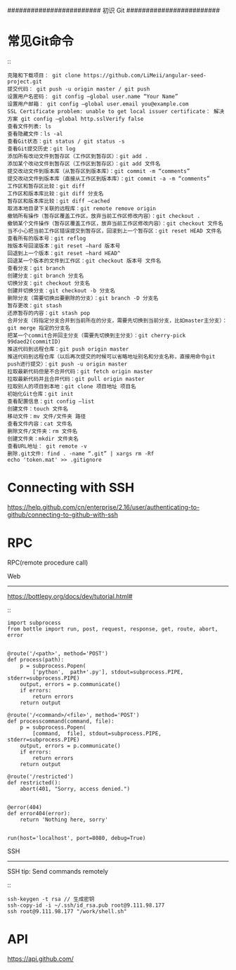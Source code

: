 ########################
初识 Git
########################

常见Git命令
===============
::

    克隆和下载项目： git clone https://github.com/LiMeii/angular-seed-project.git
    提交代码： git push -u origin master / git push
    设置用户名密码： git config –global user.name “Your Name”
    设置用户邮箱： git config –global user.email you@example.com
    SSL Certificate problem: unable to get local issuer certificate： 解决方案 git config –global http.sslVerify false
    查看文件列表: ls
    查看隐藏文件：ls -al
    查看Git状态：git status / git status -s
    查看Git提交历史：git log
    添加所有改动文件到暂存区（工作区到暂存区）：git add .
    添加某个改动文件到暂存区（工作区到暂存区）：git add 文件名
    提交改动文件到版本库（从暂存区到版本库）：git commit -m “comments”
    提交改动文件到版本库（直接从工作区到版本库）：git commit -a -m “comments”
    工作区和暂存区比较：git diff
    工作区和版本库比较：git diff 分支名
    暂存区和版本库比较：git diff –cached
    取消本地目录下关联的远程库：git remote remove origin
    撤销所有操作（暂存区覆盖工作区，放弃当前工作区修改内容）：git checkout .
    撤销某个文件操作（暂存区覆盖工作区，放弃当前工作区修改内容）：git checkout 文件名
    当不小心把当前工作区错误提交到暂存区，回滚到上一个暂存区：git reset HEAD 文件名
    查看所有的版本号：git reflog
    按版本号回滚版本：git reset –hard 版本号
    回退到上一个版本：git reset –hard HEAD^
    回退某一个版本的文件到工作区：git checkout 版本号 文件名
    查看分支：git branch
    创建分支：git branch 分支名
    切换分支：git checkout 分支名
    创建并切换分支：git checkout -b 分支名
    删除分支（需要切换出要删除的分支）：git branch -D 分支名
    暂存更改：git stash
    还原暂存的内容：git stash pop
    合并分支（将指定分支合并到当前所在的分支，需要先切换到当前分支，比如master主分支）：git merge 指定的分支名
    把某一个commit合并回主分支（需要先切换到主分支）：git cherry-pick 99daed2(commitID)
    推送代码到远程仓库：git push origin master
    推送代码到远程仓库（以后再次提交的时候可以省略地址别名和分支名称，直接用命令git push进行提交）：git push -u origin master
    拉取最新代码但是不合并代码：git fetch origin master
    拉取最新代码并且合并代码：git pull origin master
    拉取别人的项目到本地：git clone 项目地址 项目名
    初始化Git仓库：git init
    查看配置信息：git config –list
    创建文件：touch 文件名
    移动文件：mv 文件/文件夹 路径
    查看文件内容：cat 文件名
    删除文件/文件夹：rm 文件名
    创建文件夹：mkdir 文件夹名
    查看URL地址： git remote -v
    删除.git文件: find . -name “.git” | xargs rm -Rf
    echo 'token.mat' >> .gitignore

Connecting with SSH
========================
https://help.github.com/cn/enterprise/2.16/user/authenticating-to-github/connecting-to-github-with-ssh

RPC
========
RPC(remote procedure call)

Web
*******
https://bottlepy.org/docs/dev/tutorial.html#

::

    import subprocess
    from bottle import run, post, request, response, get, route, abort, error


    @route('/<path>', method='POST')
    def process(path):
        p = subprocess.Popen(
            ['python',  path+'.py'], stdout=subprocess.PIPE, stderr=subprocess.PIPE)
        output, errors = p.communicate()
        if errors:
            return errors
        return output

    @route('/<command>/<file>', method='POST')
    def processcommand(command, file):
        p = subprocess.Popen(
            [command,  file], stdout=subprocess.PIPE, stderr=subprocess.PIPE)
        output, errors = p.communicate()
        if errors:
            return errors
        return output

    @route('/restricted')
    def restricted():
        abort(401, "Sorry, access denied.")


    @error(404)
    def error404(error):
        return 'Nothing here, sorry'


    run(host='localhost', port=8080, debug=True)


SSH
***************
SSH tip: Send commands remotely

::

    ssh-keygen -t rsa // 生成密钥
    ssh-copy-id -i ~/.ssh/id_rsa.pub root@9.111.98.177
    ssh root@9.111.98.177 "/work/shell.sh"

API
============
https://api.github.com/